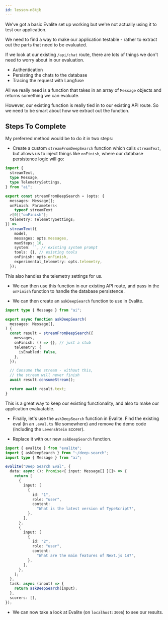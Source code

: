 ```yaml
---
id: lesson-n8kjb
---
```


We've got a basic Evalite set up working but we're not actually using it to test our application.

We need to find a way to make our application testable - rather to extract out the parts that need to be evaluated.

If we look at our existing `/api/chat` route, there are lots of things we don't need to worry about in our evaluation.

- Authentication
- Persisting the chats to the database
- Tracing the request with Langfuse

All we really need is a function that takes in an array of `Message` objects and returns something we can evaluate.

However, our existing function is really tied in to our existing API route. So we need to be smart about how we extract out the function.

## Steps To Complete

My preferred method would be to do it in two steps:

- Create a custom `streamFromDeepSearch` function which calls `streamText`, but allows us to inject things like `onFinish`, where our database persistence logic will go:

```ts
import {
  streamText,
  type Message,
  type TelemetrySettings,
} from "ai";

export const streamFromDeepSearch = (opts: {
  messages: Message[];
  onFinish: Parameters<
    typeof streamText
  >[0]["onFinish"];
  telemetry: TelemetrySettings;
}) =>
  streamText({
    model,
    messages: opts.messages,
    maxSteps: 10,
    system: ``, // existing system prompt
    tools: {}, // existing tools
    onFinish: opts.onFinish,
    experimental_telemetry: opts.telemetry,
  });
```

This also handles the telemetry settings for us.

- We can then use this function in our existing API route, and pass in the `onFinish` function to handle the database persistence.

- We can then create an `askDeepSearch` function to use in Evalite.

```ts
import type { Message } from "ai";

export async function askDeepSearch(
  messages: Message[],
) {
  const result = streamFromDeepSearch({
    messages,
    onFinish: () => {}, // just a stub
    telemetry: {
      isEnabled: false,
    },
  });

  // Consume the stream - without this,
  // the stream will never finish
  await result.consumeStream();

  return await result.text;
}
```

This is a great way to keep our existing functionality, and also to make our application evaluatable.

- Finally, let's use the `askDeepSearch` function in Evalite. Find the existing eval (in an `.eval.ts` file somewhere) and remove the demo code (including the `Levenshtein` scorer).

- Replace it with our new `askDeepSearch` function.

```ts
import { evalite } from "evalite";
import { askDeepSearch } from "~/deep-search";
import type { Message } from "ai";

evalite("Deep Search Eval", {
  data: async (): Promise<{ input: Message[] }[]> => {
    return [
      {
        input: [
          {
            id: "1",
            role: "user",
            content:
              "What is the latest version of TypeScript?",
          },
        ],
      },
      {
        input: [
          {
            id: "2",
            role: "user",
            content:
              "What are the main features of Next.js 14?",
          },
        ],
      },
    ];
  },
  task: async (input) => {
    return askDeepSearch(input);
  },
  scorers: [],
});
```

- We can now take a look at Evalite (on `localhost:3006`) to see our results.
